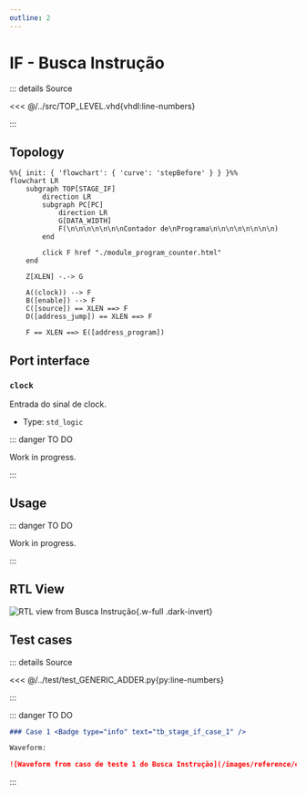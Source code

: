 ```yaml
---
outline: 2
---
```


# IF - Busca Instrução

::: details Source <a href="https://github.com/pfeinsper/24a-CTI-RISCV/blob/main/src/STAGE_IF.vhd" target="blank" style="float:right"><Badge type="tip" text="STAGE_IF.vhd &boxbox;" /></a>

<<< @/../src/TOP_LEVEL.vhd{vhdl:line-numbers}

:::

## Topology

```mermaid
%%{ init: { 'flowchart': { 'curve': 'stepBefore' } } }%%
flowchart LR
    subgraph TOP[STAGE_IF]
        direction LR
        subgraph PC[PC]
            direction LR
            G[DATA_WIDTH]
            F(\n\n\n\n\n\n\nContador de\nPrograma\n\n\n\n\n\n\n\n)
        end

        click F href "./module_program_counter.html"
    end
    
    Z[XLEN] -.-> G

    A((clock)) --> F
    B([enable]) --> F
    C([source]) == XLEN ==> F
    D([address_jump]) == XLEN ==> F

    F == XLEN ==> E([address_program])
```

## Port interface

### `clock` <Badge type="warning" text="INPUT" />

Entrada do sinal de clock.

- Type: `std_logic`

::: danger TO DO

Work in progress.

:::

## Usage

::: danger TO DO

Work in progress.

:::

## RTL View

![RTL view from Busca Instrução](/images/reference/components/stage_if_netlist.svg){.w-full .dark-invert}

## Test cases

::: details Source <a href="https://github.com/pfeinsper/24a-CTI-RISCV/blob/main/test/test_STAGE_IF.py" target="blank" style="float:right"><Badge type="tip" text="test_STAGE_IF.py &boxbox;" /></a>

<<< @/../test/test_GENERIC_ADDER.py{py:line-numbers}

:::

::: danger TO DO

```md
### Case 1 <Badge type="info" text="tb_stage_if_case_1" />

Waveform:

![Waveform from caso de teste 1 do Busca Instrução](/images/reference/components/tb_stage_if_case_1.svg){.w-full .dark-invert}
```

:::
